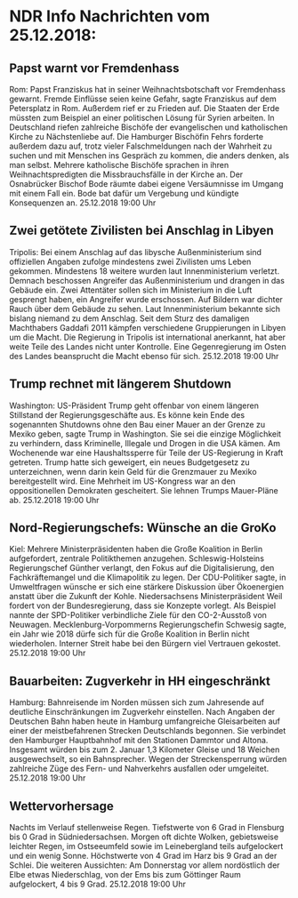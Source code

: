 # NDR Info Nachrichten vom 25.12.2018:


## Papst warnt vor Fremdenhass
Rom:	Papst Franziskus hat in seiner Weihnachtsbotschaft vor Fremdenhass gewarnt. Fremde Einflüsse seien keine Gefahr, sagte Franziskus auf dem Petersplatz in Rom. Außerdem rief er zu Frieden auf. Die Staaten der Erde müssten zum Beispiel an einer politischen Lösung für Syrien arbeiten. In Deutschland riefen zahlreiche Bischöfe der evangelischen und katholischen Kirche zu Nächstenliebe auf. Die Hamburger Bischöfin Fehrs forderte außerdem dazu auf, trotz vieler Falschmeldungen nach der Wahrheit zu suchen und mit Menschen ins Gespräch zu kommen, die anders denken, als man selbst. Mehrere katholische Bischöfe sprachen in ihren Weihnachtspredigten die Missbrauchsfälle in der Kirche an. Der Osnabrücker Bischof Bode räumte dabei eigene Versäumnisse im Umgang mit einem Fall ein. Bode bat dafür um Vergebung und kündigte Konsequenzen an. 25.12.2018 19:00 Uhr 

## Zwei getötete Zivilisten bei Anschlag in Libyen
Tripolis: Bei einem Anschlag auf das libysche Außenministerium sind offiziellen Angaben zufolge mindestens zwei Zivilisten ums Leben gekommen. Mindestens 18 weitere wurden laut Innenministerium verletzt. Demnach beschossen Angreifer das Außenministerium und drangen in das Gebäude ein. Zwei Attentäter sollen sich im Ministerium in die Luft gesprengt haben, ein Angreifer wurde erschossen. Auf Bildern war dichter Rauch über dem Gebäude zu sehen. Laut Innenministerium bekannte sich bislang niemand zu dem Anschlag. Seit dem Sturz des damaligen Machthabers Gaddafi 2011 kämpfen verschiedene Gruppierungen in Libyen um die Macht. Die Regierung in Tripolis ist international anerkannt, hat aber weite Teile des Landes nicht unter Kontrolle. Eine Gegenregierung im Osten des Landes beansprucht die Macht ebenso für sich. 25.12.2018 19:00 Uhr 

## Trump rechnet mit längerem Shutdown
Washington: US-Präsident Trump geht offenbar von einem längeren Stillstand der Regierungsgeschäfte aus. Es könne kein Ende des sogenannten Shutdowns ohne den Bau einer Mauer an der Grenze zu Mexiko geben, sagte Trump in Washington. Sie sei die einzige Möglichkeit zu verhindern, dass Kriminelle, Illegale und Drogen in die USA kämen. Am Wochenende war eine Haushaltssperre für Teile der US-Regierung in Kraft getreten. Trump hatte sich geweigert, ein neues Budgetgesetz zu unterzeichnen, wenn darin kein Geld für die Grenzmauer zu Mexiko bereitgestellt wird. Eine Mehrheit im US-Kongress war an den oppositionellen Demokraten gescheitert. Sie lehnen Trumps Mauer-Pläne ab. 25.12.2018 19:00 Uhr 

## Nord-Regierungschefs: Wünsche an die GroKo
Kiel: Mehrere Ministerpräsidenten haben die Große Koalition in Berlin aufgefordert, zentrale Politikthemen anzugehen. Schleswig-Holsteins Regierungschef Günther verlangt, den Fokus auf die Digitalisierung, den Fachkräftemangel und die Klimapolitik zu legen. Der CDU-Politiker sagte, in Umweltfragen wünsche er sich eine stärkere Diskussion über Ökoenergien anstatt über die Zukunft der Kohle. Niedersachsens Ministerpräsident Weil fordert von der Bundesregierung, dass sie Konzepte vorlegt. Als Beispiel nannte der SPD-Politiker verbindliche Ziele für den CO-2-Ausstoß von Neuwagen. Mecklenburg-Vorpommerns Regierungschefin Schwesig sagte, ein Jahr wie 2018 dürfe sich für die Große Koalition in Berlin nicht wiederholen. Interner Streit habe bei den Bürgern viel Vertrauen gekostet. 25.12.2018 19:00 Uhr 

## Bauarbeiten: Zugverkehr in HH eingeschränkt
Hamburg: Bahnreisende im Norden müssen sich zum Jahresende auf deutliche Einschränkungen im Zugverkehr einstellen. Nach Angaben der Deutschen Bahn haben heute in Hamburg umfangreiche Gleisarbeiten auf einer der meistbefahrenen Strecken Deutschlands begonnen. Sie verbindet den Hamburger Hauptbahnhof mit den Stationen Dammtor und Altona. Insgesamt würden bis zum 2. Januar 1,3 Kilometer Gleise und 18 Weichen ausgewechselt, so ein Bahnsprecher. Wegen der Streckensperrung würden zahlreiche Züge des Fern- und Nahverkehrs ausfallen oder umgeleitet. 25.12.2018 19:00 Uhr 

## Wettervorhersage
Nachts im Verlauf stellenweise Regen. Tiefstwerte von 6 Grad in Flensburg bis 0 Grad in Südniedersachsen. Morgen oft dichte Wolken, gebietsweise leichter Regen, im Ostseeumfeld sowie im Leinebergland teils aufgelockert und ein wenig Sonne. Höchstwerte von 4 Grad im Harz bis 9 Grad an der Schlei. Die weiteren Aussichten: Am Donnerstag vor allem nordöstlich der Elbe etwas Niederschlag, von der Ems bis zum Göttinger Raum aufgelockert, 4 bis 9 Grad. 25.12.2018 19:00 Uhr 
